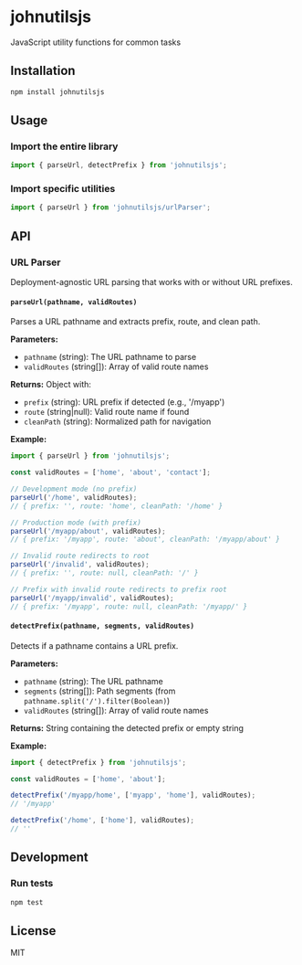 # johnutilsjs

JavaScript utility functions for common tasks

## Installation

```bash
npm install johnutilsjs
```

## Usage

### Import the entire library

```javascript
import { parseUrl, detectPrefix } from 'johnutilsjs';
```

### Import specific utilities

```javascript
import { parseUrl } from 'johnutilsjs/urlParser';
```

## API

### URL Parser

Deployment-agnostic URL parsing that works with or without URL prefixes.

#### `parseUrl(pathname, validRoutes)`

Parses a URL pathname and extracts prefix, route, and clean path.

**Parameters:**
- `pathname` (string): The URL pathname to parse
- `validRoutes` (string[]): Array of valid route names

**Returns:** Object with:
- `prefix` (string): URL prefix if detected (e.g., '/myapp')
- `route` (string|null): Valid route name if found
- `cleanPath` (string): Normalized path for navigation

**Example:**

```javascript
import { parseUrl } from 'johnutilsjs';

const validRoutes = ['home', 'about', 'contact'];

// Development mode (no prefix)
parseUrl('/home', validRoutes);
// { prefix: '', route: 'home', cleanPath: '/home' }

// Production mode (with prefix)
parseUrl('/myapp/about', validRoutes);
// { prefix: '/myapp', route: 'about', cleanPath: '/myapp/about' }

// Invalid route redirects to root
parseUrl('/invalid', validRoutes);
// { prefix: '', route: null, cleanPath: '/' }

// Prefix with invalid route redirects to prefix root
parseUrl('/myapp/invalid', validRoutes);
// { prefix: '/myapp', route: null, cleanPath: '/myapp/' }
```

#### `detectPrefix(pathname, segments, validRoutes)`

Detects if a pathname contains a URL prefix.

**Parameters:**
- `pathname` (string): The URL pathname
- `segments` (string[]): Path segments (from `pathname.split('/').filter(Boolean)`)
- `validRoutes` (string[]): Array of valid route names

**Returns:** String containing the detected prefix or empty string

**Example:**

```javascript
import { detectPrefix } from 'johnutilsjs';

const validRoutes = ['home', 'about'];

detectPrefix('/myapp/home', ['myapp', 'home'], validRoutes);
// '/myapp'

detectPrefix('/home', ['home'], validRoutes);
// ''
```

## Development

### Run tests

```bash
npm test
```

## License

MIT
